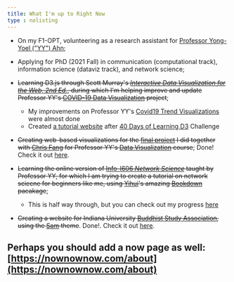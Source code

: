 ```yaml
---
title: What I'm up to Right Now
type : nolisting
---
```

- On my F1-OPT, volunteering as a research assistant for [Professor Yong-Yoel ("YY") Ahn](https://yongyeol.com/);

- Applying for PhD (2021 Fall) in communication (computational track), information science (dataviz track), and network science;

- ~~Learning D3.js through Scott Murray's [*Interactive Data Visualization for the Web, 2nd Ed.*](https://alignedleft.com/work/d3-book-2e), during which I'm helping improve and update Professor YY's [COVID-19 Data Visualization](https://github.com/covid19-data/covid19-data) project~~;

  - My improvements on Professor YY's [Covid19 Trend Visualizations](https://yyahn.com/covid19-dashboard/) were almost done
  - Created [a tutorial website](https://d3book.hongtaoh.com/) after [40 Days of Learning D3](https://observablehq.com/collection/@hongtaoh/45-days-of-learning-d3) Challenge

- ~~Creating web-based visualizations for the [final project](/files/dviz_olympics.pdf/) I did together with [Chris Fang](https://www.linkedin.com/in/chriszihuifang) for Professor YY's [Data Visualization](http://yyahn.com/dviz-course/) course~~; Done! Check it out [here](https://olymvis.hongtaoh.com/).

- ~~Learning the online version of [Info-I606 *Network Science*](http://yongyeol.com/teaching/2020SP_netsci_syllabus.pdf) taught by Professor YY, for which I am trying to create a tutorial on network sciecne for beginners like me, using [Yihui](https://yihui.org/)'s amazing [Bookdown](https://bookdown.org/yihui/bookdown/) pacakage~~;

  - This is half way through, but you can check out my progress [here](https://netsci.hongtaoh.com/)  

- ~~Creating a website for Indiana University [Buddhist Study Association](https://www.facebook.com/buddhism.iu/), using the [Sam](https://themes.gohugo.io/hugo-theme-sam/) theme~~. Done!. Check it out [here](https://github.com/hongtaoh/bsa).

## Perhaps you should add a now page as well: [https://nownownow.com/about](https://nownownow.com/about)





